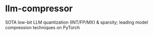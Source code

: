 # llm-compressor
SOTA low-bit LLM quantization (INT/FP/MX) &amp; sparsity; leading model compression techniques on PyTorch
